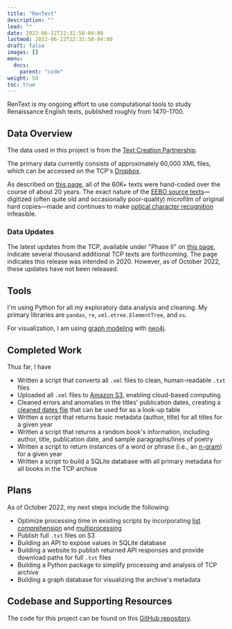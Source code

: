 ```yaml
---
title: "RenText"
description: ""
lead: ""
date: 2022-06-22T22:31:50-04:00
lastmod: 2022-06-22T22:31:50-04:00
draft: false
images: []
menu:
  docs:
    parent: "code"
weight: 50
toc: true
---
```


RenText is my ongoing effort to use computational tools to study Renaissance English texts, published roughly from 1470-1700. 

## Data Overview

The data used in this project is from the [Text Creation Partnership](https://textcreationpartnership.org/tcp-texts/eebo-tcp-early-english-books-online/).

The primary data currently consists of approximately 60,000 XML files, which can be accessed on the TCP's [Dropbox](https://www.dropbox.com/sh/pfx619wnjdck2lj/AAAeQjd_dv29oPymNoKJWfEYa?dl=0).

As described on [this page](https://textcreationpartnership.org/tcp-texts/eebo-tcp-early-english-books-online/), all of the 60K+ texts were hand-coded over the course of about 20 years. The exact nature of the [EEBO source texts](https://proquest.libguides.com/eebopqp)—digitized (often quite old and occasionally poor-quality) microfilm of original hard copies—made and continues to make [optical character recognition](https://en.wikipedia.org/wiki/Optical_character_recognition) infeasible.

### Data Updates

The latest updates from the TCP, available under "Phase II" on [this page](https://textcreationpartnership.org/tcp-texts/eebo-tcp-early-english-books-online/), indicate several thousand additional TCP texts are forthcoming. The page indicates this release was intended in 2020. However, as of October 2022, these updates have not been released.

## Tools

I'm using Python for all my exploratory data analysis and cleaning. My primary libraries are `pandas`, `re`, `xml.etree.ElementTree`, and `os`.

For visualization, I am using [graph modeling](https://cambridge-intelligence.com/graph-data-modeling-101/) with [neo4j](https://neo4j.com/).

## Completed Work

Thus far, I have 

- Written a script that converts all `.xml` files to clean, human-readable `.txt` files
- Uploaded all `.xml` files to [Amazon S3](https://aws.amazon.com/s3/), enabling cloud-based computing
- Cleaned errors and anomalies in the titles' publication dates, creating a [cleaned dates file](https://raw.githubusercontent.com/redsoxfan0219/RenText/main/cleaned_tcp_nav.csv) that can be used for as a look-up table
- Written a script that returns basic metadata (author, title) for all titles for a given year
- Written a script that returns a random book's information, including author, title, publication date, and sample paragraphs/lines of poetry
- Written a script to return instances of a word or phrase (i.e., an [n-gram](https://en.wikipedia.org/wiki/N-gram)) for a given year
- Written a script to build a SQLite database with all primary metadata for all books in the TCP archive

## Plans

As of October 2022, my next steps include the following:

- Optimize processing time in existing scripts by incorporating [list comprehension](https://www.w3schools.com/python/python_lists_comprehension.asp) and [multiprocessing](https://docs.python.org/3/library/multiprocessing.html)
- Publish full `.txt` files on S3
- Building an API to expose values in SQLite database
- Building a website to publish returned API responses and provide download paths for full `.txt` files
- Building a Python package to simplify processing and analysis of TCP archive
- Building a graph database for visualizing the archive's metadata

## Codebase and Supporting Resources

The code for this project can be found on this [GitHub repository](https://github.com/redsoxfan0219/RenText).
